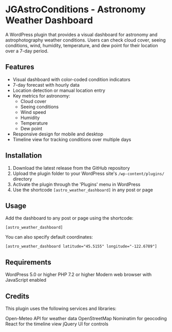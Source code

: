 # JGAstroConditions - Astronomy Weather Dashboard

A WordPress plugin that provides a visual dashboard for astronomy and astrophotography weather conditions. Users can check cloud cover, seeing conditions, wind, humidity, temperature, and dew point for their location over a 7-day period.

## Features

- Visual dashboard with color-coded condition indicators
- 7-day forecast with hourly data
- Location detection or manual location entry
- Key metrics for astronomy:
  - Cloud cover
  - Seeing conditions
  - Wind speed
  - Humidity
  - Temperature
  - Dew point
- Responsive design for mobile and desktop
- Timeline view for tracking conditions over multiple days

## Installation

1. Download the latest release from the GitHub repository
2. Upload the plugin folder to your WordPress site's `/wp-content/plugins/` directory
3. Activate the plugin through the 'Plugins' menu in WordPress
4. Use the shortcode `[astro_weather_dashboard]` in any post or page

## Usage

Add the dashboard to any post or page using the shortcode:
```shortcode
[astro_weather_dashboard]
```

You can also specify default coordinates:
```shortcode
[astro_weather_dashboard latitude="45.5155" longitude="-122.6789"]
```

## Requirements

WordPress 5.0 or higher
PHP 7.2 or higher
Modern web browser with JavaScript enabled

## Credits
This plugin uses the following services and libraries:

Open-Meteo API for weather data
OpenStreetMap Nominatim for geocoding
React for the timeline view
jQuery UI for controls
